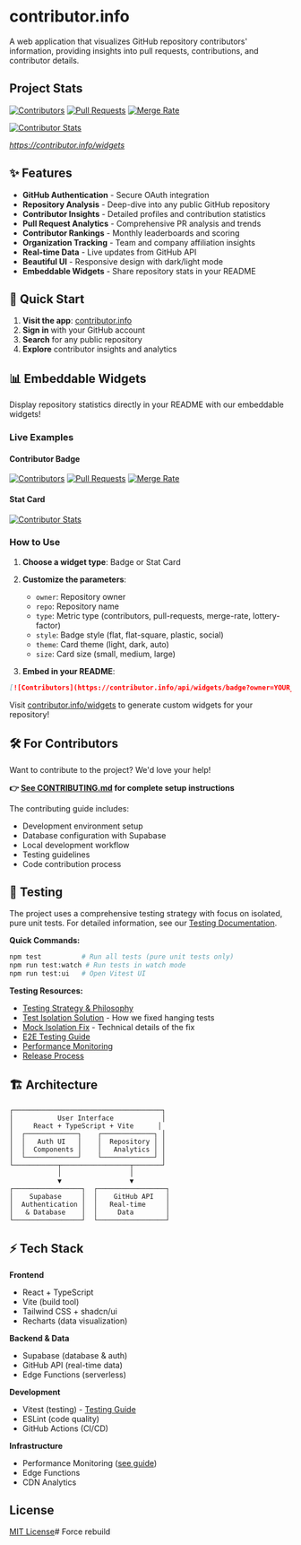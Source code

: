 # contributor.info

A web application that visualizes GitHub repository contributors' information, providing insights into pull requests, contributions, and contributor details.

## Project Stats

[![Contributors](https://contributor.info/api/widgets/badge?owner=bdougie&repo=contributor.info&type=contributors&style=flat)](https://contributor.info/bdougie/contributor.info)
[![Pull Requests](https://contributor.info/api/widgets/badge?owner=bdougie&repo=contributor.info&type=pull-requests&style=flat)](https://contributor.info/bdougie/contributor.info)
[![Merge Rate](https://contributor.info/api/widgets/badge?owner=bdougie&repo=contributor.info&type=merge-rate&style=flat)](https://contributor.info/bdougie/contributor.info)

[![Contributor Stats](https://contributor.info/api/widgets/stat-card?owner=bdougie&repo=contributor.info&theme=light&size=medium)](https://contributor.info/bdougie/contributor.info)

_https://contributor.info/widgets_

## ✨ Features

- **GitHub Authentication** - Secure OAuth integration
- **Repository Analysis** - Deep-dive into any public GitHub repository
- **Contributor Insights** - Detailed profiles and contribution statistics
- **Pull Request Analytics** - Comprehensive PR analysis and trends
- **Contributor Rankings** - Monthly leaderboards and scoring
- **Organization Tracking** - Team and company affiliation insights
- **Real-time Data** - Live updates from GitHub API
- **Beautiful UI** - Responsive design with dark/light mode
- **Embeddable Widgets** - Share repository stats in your README

## 🚀 Quick Start

1. **Visit the app**: [contributor.info](https://contributor.info)
2. **Sign in** with your GitHub account
3. **Search** for any public repository
4. **Explore** contributor insights and analytics

## 📊 Embeddable Widgets

Display repository statistics directly in your README with our embeddable widgets!

### Live Examples

#### Contributor Badge
[![Contributors](https://contributor.info/api/widgets/badge?owner=bdougie&repo=contributor.info&type=contributors&style=flat)](https://contributor.info/bdougie/contributor.info)
[![Pull Requests](https://contributor.info/api/widgets/badge?owner=bdougie&repo=contributor.info&type=pull-requests&style=flat)](https://contributor.info/bdougie/contributor.info)
[![Merge Rate](https://contributor.info/api/widgets/badge?owner=bdougie&repo=contributor.info&type=merge-rate&style=flat)](https://contributor.info/bdougie/contributor.info)

#### Stat Card
[![Contributor Stats](https://contributor.info/api/widgets/stat-card?owner=bdougie&repo=contributor.info&theme=light&size=medium)](https://contributor.info/bdougie/contributor.info)

### How to Use

1. **Choose a widget type**: Badge or Stat Card
2. **Customize the parameters**:
   - `owner`: Repository owner
   - `repo`: Repository name
   - `type`: Metric type (contributors, pull-requests, merge-rate, lottery-factor)
   - `style`: Badge style (flat, flat-square, plastic, social)
   - `theme`: Card theme (light, dark, auto)
   - `size`: Card size (small, medium, large)

3. **Embed in your README**:
```markdown
[![Contributors](https://contributor.info/api/widgets/badge?owner=YOUR_ORG&repo=YOUR_REPO&type=contributors&style=flat)](https://contributor.info/YOUR_ORG/YOUR_REPO)
```

Visit [contributor.info/widgets](https://contributor.info/widgets) to generate custom widgets for your repository!

## 🛠️ For Contributors

Want to contribute to the project? We'd love your help!

**👉 [See CONTRIBUTING.md](./CONTRIBUTING.md) for complete setup instructions**

The contributing guide includes:
- Development environment setup
- Database configuration with Supabase
- Local development workflow
- Testing guidelines
- Code contribution process

## 🧪 Testing

The project uses a comprehensive testing strategy with focus on isolated, pure unit tests. For detailed information, see our [Testing Documentation](./docs/testing/README.md).

**Quick Commands:**
```bash
npm test          # Run all tests (pure unit tests only)
npm run test:watch # Run tests in watch mode
npm run test:ui   # Open Vitest UI
```

**Testing Resources:**
- [Testing Strategy & Philosophy](./docs/testing/README.md)
- [Test Isolation Solution](./docs/test-isolation-solution.md) - How we fixed hanging tests
- [Mock Isolation Fix](./docs/MOCK_ISOLATION_FIX.md) - Technical details of the fix
- [E2E Testing Guide](./docs/testing/e2e-minimal-testing-philosophy.md)
- [Performance Monitoring](./docs/testing/performance-monitoring.md)
- [Release Process](./docs/testing/release-process.md)

## 🏗️ Architecture

```
┌─────────────────────────────────────┐
│           User Interface            │
│     React + TypeScript + Vite      │
│  ┌─────────────┐    ┌─────────────┐ │
│  │   Auth UI   │    │  Repository │ │
│  │  Components │    │   Analytics │ │
│  └─────────────┘    └─────────────┘ │
└───────────┬─────────────────┬───────┘
            │                 │
            ▼                 ▼
┌─────────────────┐  ┌─────────────────┐
│    Supabase     │  │    GitHub API   │
│  Authentication │  │   Real-time     │
│   & Database    │  │     Data        │
└─────────────────┘  └─────────────────┘
```

## ⚡ Tech Stack

**Frontend**
- React + TypeScript
- Vite (build tool)
- Tailwind CSS + shadcn/ui
- Recharts (data visualization)

**Backend & Data**
- Supabase (database & auth)
- GitHub API (real-time data)
- Edge Functions (serverless)

**Development**
- Vitest (testing) - [Testing Guide](./docs/testing/README.md)
- ESLint (code quality)
- GitHub Actions (CI/CD)

**Infrastructure**
- Performance Monitoring ([see guide](./docs/dev/performance-monitoring.md))
- Edge Functions
- CDN Analytics

## License

[MIT License](LICENSE)# Force rebuild
